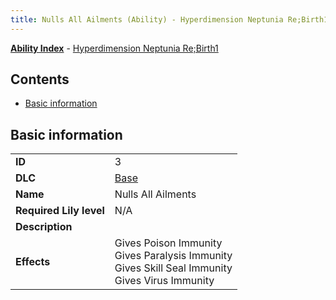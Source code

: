 ```yaml
---
title: Nulls All Ailments (Ability) - Hyperdimension Neptunia Re;Birth1
---
```


[**Ability Index**](/neptunia/rb1/ability/index.html) - [Hyperdimension Neptunia Re;Birth1](/neptunia/rb1)

## Contents

- [Basic information](#basic-information)

## Basic information

|   |   |
| -- | -- |
| **ID** | 3 |
| **DLC** | [Base](/neptunia/rb1/dlc/1-base.html) |
| **Name** | Nulls All Ailments |
| **Required Lily level** | N/A |
| **Description** |  |
| **Effects** | Gives Poison Immunity<br />Gives Paralysis Immunity<br />Gives Skill Seal Immunity<br />Gives Virus Immunity |
